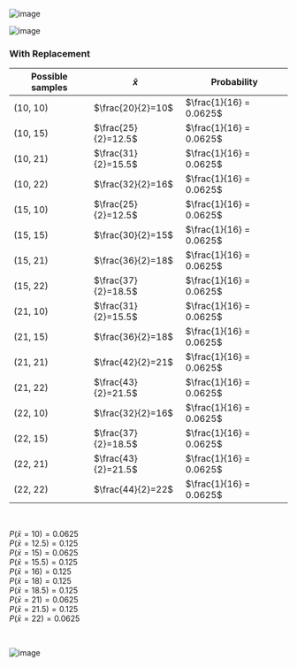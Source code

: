 
![image](https://github.com/user-attachments/assets/52c31886-6b30-4ac0-aa04-09df56225641)

![image](https://github.com/user-attachments/assets/65178fa4-ec72-435e-86bb-2df0a5cb5b54)

### With Replacement ###

 | Possible samples |      $\bar{x}$      |       Probability        | 
 | ---------------- | ------------------- | ------------------------ |
 | (10, 10)         | $\frac{20}{2}=10$   | $\frac{1}{16} = 0.0625$  | 
 | (10, 15)         | $\frac{25}{2}=12.5$ | $\frac{1}{16} = 0.0625$  | 
 | (10, 21)         | $\frac{31}{2}=15.5$ | $\frac{1}{16} = 0.0625$  | 
 | (10, 22)         | $\frac{32}{2}=16$   | $\frac{1}{16} = 0.0625$  | 
 | (15, 10)         | $\frac{25}{2}=12.5$ | $\frac{1}{16} = 0.0625$  | 
 | (15, 15)         | $\frac{30}{2}=15$   | $\frac{1}{16} = 0.0625$  | 
 | (15, 21)         | $\frac{36}{2}=18$   | $\frac{1}{16} = 0.0625$  | 
 | (15, 22)         | $\frac{37}{2}=18.5$ | $\frac{1}{16} = 0.0625$  | 
 | (21, 10)         | $\frac{31}{2}=15.5$ | $\frac{1}{16} = 0.0625$  | 
 | (21, 15)         | $\frac{36}{2}=18$   | $\frac{1}{16} = 0.0625$  | 
 | (21, 21)         | $\frac{42}{2}=21$   | $\frac{1}{16} = 0.0625$  | 
 | (21, 22)         | $\frac{43}{2}=21.5$ | $\frac{1}{16} = 0.0625$  | 
 | (22, 10)         | $\frac{32}{2}=16$   | $\frac{1}{16} = 0.0625$  | 
 | (22, 15)         | $\frac{37}{2}=18.5$ | $\frac{1}{16} = 0.0625$  | 
 | (22, 21)         | $\frac{43}{2}=21.5$ | $\frac{1}{16} = 0.0625$  | 
 | (22, 22)         | $\frac{44}{2}=22$   | $\frac{1}{16} = 0.0625$  | 

<br/>

$P(\bar{x} = 10) = 0.0625$  
$P(\bar{x} = 12.5) = 0.125$  
$P(\bar{x} = 15) = 0.0625$  
$P(\bar{x} = 15.5) = 0.125$  
$P(\bar{x} = 16) = 0.125$  
$P(\bar{x} = 18) = 0.125$  
$P(\bar{x} = 18.5) = 0.125$  
$P(\bar{x} = 21) = 0.0625$  
$P(\bar{x} = 21.5) = 0.125$  
$P(\bar{x} = 22) = 0.0625$  

<br/>

![image](https://github.com/user-attachments/assets/f5faeca6-2ca4-4634-a0a7-90ee2178444e)



